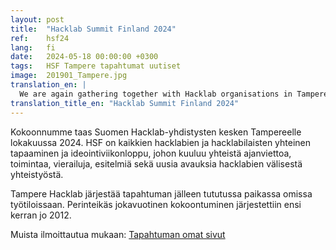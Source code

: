 ```yaml
---
layout: post
title:  "Hacklab Summit Finland 2024"
ref:    hsf24
lang:   fi
date:   2024-05-18 00:00:00 +0300
tags:   HSF Tampere tapahtumat uutiset
image:  201901_Tampere.jpg
translation_en: |
  We are again gathering together with Hacklab organisations in Tampere in April 2024. HSF is an event for all hacklabs and every hacklab member, where we spend time with each other, visit places, listen to presentations and make plans for co-operation. Tampere Hacklab organises the event in their workspace. The traditional annual meeting first started in 2012. Event page: https://tampere.hacklab.fi/pages/hsf24/
translation_title_en: "Hacklab Summit Finland 2024"
---
```

Kokoonnumme taas Suomen Hacklab-yhdistysten kesken Tampereelle lokakuussa 2024. HSF on kaikkien hacklabien ja hacklabilaisten yhteinen tapaaminen ja ideointiviikonloppu, johon kuuluu yhteistä ajanviettoa, toimintaa, vierailuja, esitelmiä sekä uusia avauksia hacklabien välisestä yhteistyöstä.

Tampere Hacklab järjestää tapahtuman jälleen tututussa paikassa omissa työtiloissaan. Perinteikäs jokavuotinen kokoontuminen järjestettiin ensi kerran jo 2012.

Muista ilmoittautua mukaan: [Tapahtuman omat sivut](https://tampere.hacklab.fi/pages/hsf24/)